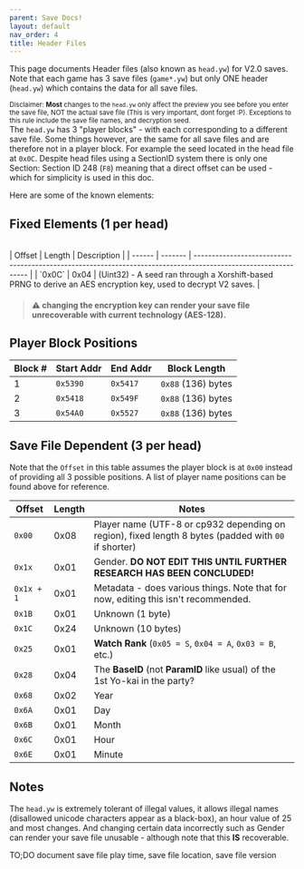 ```yaml
---
parent: Save Docs!
layout: default
nav_order: 4
title: Header Files
---
```


This page documents Header files (also known as `head.yw`) for V2.0 saves. Note that each game has 3 save files (`game*.yw`) but only ONE header (`head.yw`) which contains the data for all save files.

<sup>Disclaimer: **Most** changes to the `head.yw` only affect the preview you see before you enter the save file, NOT the actual save file (This is very important, dont forget :P). Exceptions to this rule include the save file names, and decryption seed.</sup><br/>
The `head.yw` has 3 "player blocks" - with each corresponding to a different save file. Some things however, are the same for all save files and are therefore not in a player block. For example the seed located in the head file at `0x0C`. Despite head files using a SectionID system there is only one Section: Section ID 248 (`F8`) meaning that a direct offset can be used - which for simplicity is used in this doc.

Here are some of the known elements:

## Fixed Elements (1 per head)

<br/>
| Offset | Length  | Description                                                                                                    |
| ------ | ------- | -------------------------------------------------------------------------------------------------------------- |
| `0x0C` | 0x04    | (Uint32) - A seed ran through a Xorshift-based PRNG to derive an AES encryption key, used to decrypt V2 saves. |<br/>

 > #### **⚠️ changing the encryption key can render your save file unrecoverable with current technology (AES-128).**

## Player Block Positions

| Block # | Start Addr | End Addr | Block Length        |
| ------- | ---------- | -------- | ------------------- |
| 1       | `0x5390`   | `0x5417` | `0x88` (136) bytes  |
| 2       | `0x5418`   | `0x549F` | `0x88` (136) bytes  |
| 3       | `0x54A0`   | `0x5527` | `0x88` (136) bytes  |

## Save File Dependent (3 per head)
Note that the `Offset` in this table assumes the player block is at `0x00` instead of providing all 3 possible positions. A list of player name positions can be found above for reference.

| Offset | Length  | Notes                                                                                          |
| ------ | ------- | ---------------------------------------------------------------------------------------------------- |
| `0x00` | 0x08    | Player name (UTF-8 or cp932 depending on region), fixed length 8 bytes (padded with `00` if shorter) |
| `0x1x` | 0x01    | Gender. **DO NOT EDIT THIS UNTIL FURTHER RESEARCH HAS BEEN CONCLUDED!**                              |
| `0x1x + 1` | 0x01    | Metadata - does various things. Note that for now, editing this isn't recommended.                   |
| `0x1B` | 0x01    | Unknown (1 byte)                                                                                     |
| `0x1C` | 0x24    | Unknown (10 bytes)                                                                                   |
| `0x25` | 0x01    | **Watch Rank** (`0x05 = S`, `0x04 = A`, `0x03 = B`, etc.)                                            |
| `0x28` | 0x04    | The **BaseID** (not **ParamID** like usual) of the 1st Yo-kai in the party?                          |
| `0x68` | 0x02    | Year                                                                                                 |
| `0x6A` | 0x01    | Day                                                                                                  |
| `0x6B` | 0x01    | Month                                                                                                |
| `0x6C` | 0x01    | Hour                                                                                                 |
| `0x6E` | 0x01    | Minute                                                                                               |

## Notes
The `head.yw` is extremely tolerant of illegal values, it allows illegal names (disallowed unicode characters appear as a black-box), an hour value of 25 and most changes. And changing certain data incorrectly such as Gender can render your save file unusable - although note that this **IS** recoverable.

TO;DO document save file play time, save file location, save file version

<!--
legacy:
1-8 = Name (Length: 0x8 or 8) in UTF8-LE
9-36 = Unknown
37 = Save File Rank 05 = S, 04 = A etc
38 - 104 Unknown (Length: 0x60 or 96)
Then Int/Uint16 Year followed by LEB/ULEB128 Day, LEB/ULEB128 OR INT8/UINT8 Month (Identical in this case), then LEB/ULEB128 OR INT8/UINT8 Hour (Again, identical in this case), then LEB/ULEB128 OR INT8/UINT8 Minute (Again, identical in this case), then (this isn't shown, but is internally used) then LEB/ULEB128 OR INT8/UINT8 Seconds?

53B8-53D2

53C0-53D0

-->
